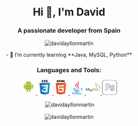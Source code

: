 <h1 align="center">Hi 👋, I'm David</h1>
<h3 align="center">A passionate developer from Spain</h3>

<p align="center"> <img src="https://komarev.com/ghpvc/?username=davidayllonmartin&label=Profile%20views&color=0e75b6&style=flat" alt="davidayllonmartin" /> </p>

<p align="center">- 🌱 I’m currently learning **Java, MySQL, Python**</p>

<h3 align="center">Languages and Tools:</h3>
<p align="center"> <a href="https://developer.android.com" target="_blank" rel="noreferrer"> <img src="https://raw.githubusercontent.com/devicons/devicon/master/icons/android/android-original-wordmark.svg" alt="android" width="40" height="40"/> </a> <a href="https://www.w3schools.com/css/" target="_blank" rel="noreferrer"> <img src="https://raw.githubusercontent.com/devicons/devicon/master/icons/css3/css3-original-wordmark.svg" alt="css3" width="40" height="40"/> </a> <a href="https://www.w3.org/html/" target="_blank" rel="noreferrer"> <img src="https://raw.githubusercontent.com/devicons/devicon/master/icons/html5/html5-original-wordmark.svg" alt="html5" width="40" height="40"/> </a> <a href="https://www.java.com" target="_blank" rel="noreferrer"> <img src="https://raw.githubusercontent.com/devicons/devicon/master/icons/java/java-original.svg" alt="java" width="40" height="40"/> </a> <a href="https://www.mysql.com/" target="_blank" rel="noreferrer"> <img src="https://raw.githubusercontent.com/devicons/devicon/master/icons/mysql/mysql-original-wordmark.svg" alt="mysql" width="40" height="40"/> </a> <a href="https://www.photoshop.com/en" target="_blank" rel="noreferrer"> <img src="https://raw.githubusercontent.com/devicons/devicon/master/icons/photoshop/photoshop-line.svg" alt="photoshop" width="40" height="40"/> </a> </p>

<p align="center">&nbsp;<img align="center" src="https://github-readme-stats.vercel.app/api?username=davidayllonmartin&show_icons=true&locale=en" alt="davidayllonmartin" /></p>

<p align="center"><img align="center" src="https://github-readme-streak-stats.herokuapp.com/?user=davidayllonmartin&" alt="davidayllonmartin" /></p>
